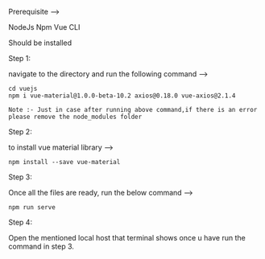Prerequisite -->


NodeJs
Npm
Vue CLI

Should be installed

Step 1: 

navigate to the directory and run the following command -->

	cd vuejs
	npm i vue-material@1.0.0-beta-10.2 axios@0.18.0 vue-axios@2.1.4
	
	Note :- Just in case after running above command,if there is an error please remove the node_modules folder 

Step 2: 

to install vue material library -->

	npm install --save vue-material


Step 3: 

Once all the files are ready, run the below command -->

	npm run serve


Step 4:

Open the mentioned local host that terminal shows once u have run the command in step 3.
